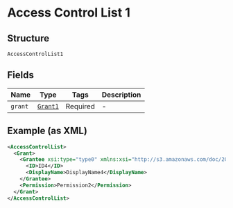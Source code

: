 
# Access Control List 1

## Structure

`AccessControlList1`

## Fields

| Name | Type | Tags | Description |
|  --- | --- | --- | --- |
| `grant` | [`Grant1`](../../doc/models/grant-1.md) | Required | - |

## Example (as XML)

```xml
<AccessControlList>
  <Grant>
    <Grantee xsi:type="type0" xmlns:xsi="http://s3.amazonaws.com/doc/2006-03-01/">
      <ID>ID4</ID>
      <DisplayName>DisplayName4</DisplayName>
    </Grantee>
    <Permission>Permission2</Permission>
  </Grant>
</AccessControlList>
```

